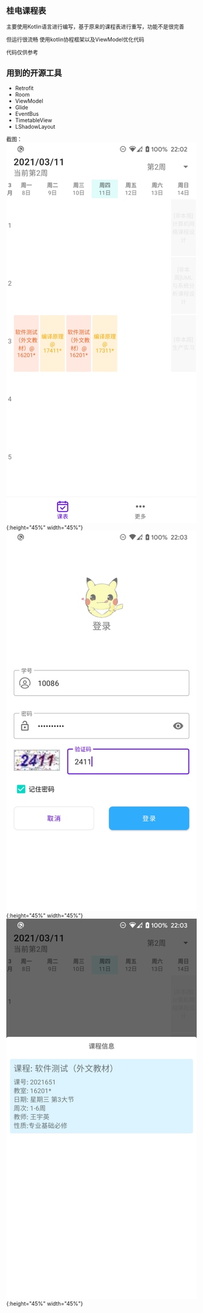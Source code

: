 ## 桂电课程表
主要使用Kotlin语言进行编写，基于原来的课程表进行重写，功能不是很完善

但运行很流畅
使用kotlin协程框架以及ViewModel优化代码


代码仅供参考


## 用到的开源工具

- Retrofit
- Room
- ViewModel
- Glide
- EventBus
- TimetableView
- LShadowLayout


截图：
![](./Screenshots/m1.jpg){:height="45%" width="45%"}
![](./Screenshots/l1.jpg){:height="45%" width="45%"}
![](./Screenshots/d1.jpg){:height="45%" width="45%"}
